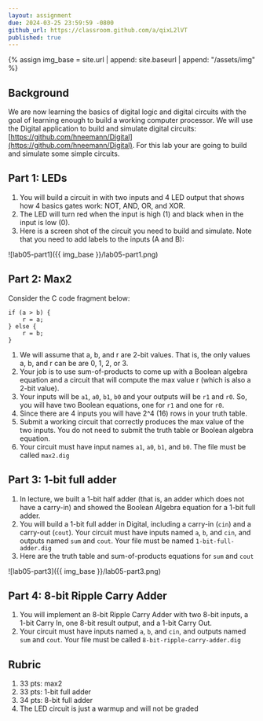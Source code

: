 ```yaml
---
layout: assignment
due: 2024-03-25 23:59:59 -0800
github_url: https://classroom.github.com/a/qixL2lVT
published: true
---
```


{% assign img_base = site.url | append: site.baseurl | append: "/assets/img" %}

## Background
We are now learning the basics of digital logic and digital circuits with the goal of learning enough to build a working computer processor. We will use the Digital application to build and simulate digital circuits:
[https://github.com/hneemann/Digital](https://github.com/hneemann/Digital). 
For this lab your are going to build and simulate some simple circuits.

## Part 1: LEDs
1. You will build a circuit in with two inputs and 4 LED output that shows how 4 basics gates work: NOT, AND, OR, and XOR. 
1. The LED will turn red when the input is high (1) and black when in the input is low (0). 
1. Here is a screen shot of the circuit you need to build and simulate. Note that you need to add labels to the inputs (A and B):

![lab05-part1]({{ img_base }}/lab05-part1.png)

## Part 2: Max2
Consider the C code fragment below:

    if (a > b) {
        r = a;
    } else {
        r = b;
    }

1. We will assume that a, b, and r are 2-bit values. That is, the only values a, b, and r can be are 0, 1, 2, or 3. 
1. Your job is to use sum-of-products to come up with a Boolean algebra equation and a circuit that will compute the max value r (which is also a 2-bit value). 
1. Your inputs will be `a1`, `a0`, `b1`, `b0` and your outputs will be `r1` and `r0`. So, you will have two Boolean equations, one for `r1` and one for `r0`.  
1. Since there are 4 inputs you will have 2^4 (16) rows in your truth table. 
1. Submit a working circuit that correctly produces the max value of the two inputs. You do not need to submit the truth table or Boolean algebra equation.
1. Your circuit must have input names `a1`, `a0`, `b1`, and `b0`. The file must be called `max2.dig`

## Part 3: 1-bit full adder
1. In lecture, we built a 1-bit half adder (that is, an adder which does not have a carry-in) and showed the Boolean Algebra equation for a 1-bit full adder. 
1. You will build a 1-bit full adder in Digital, including a carry-in (`cin`) and a carry-out (`cout`).
Your circuit must have inputs named `a`, `b`, and `cin`, and outputs named `sum` and `cout`. Your file must be named `1-bit-full-adder.dig`
1. Here are the truth table and sum-of-products equations for `sum` and `cout` 

![lab05-part3]({{ img_base }}/lab05-part3.png)

## Part 4: 8-bit Ripple Carry Adder
1. You will implement an 8-bit Ripple Carry Adder with two 8-bit inputs, a 1-bit Carry In, one 8-bit result output, and a 1-bit Carry Out.
1. Your circuit must have inputs named `a`, `b`, and `cin`, and outputs named `sum` and `cout`. Your file must be called `8-bit-ripple-carry-adder.dig`

## Rubric
1. 33 pts: max2
1. 33 pts: 1-bit full adder
1. 34 pts: 8-bit full adder
1. The LED circuit is just a warmup and will not be graded